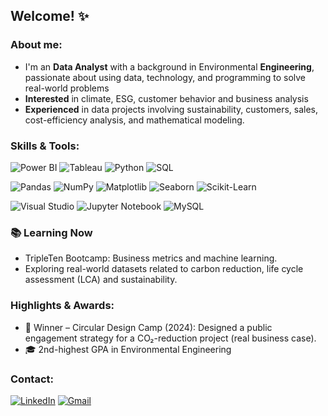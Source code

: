 ## Welcome! ✨

### About me:
- I'm an **Data Analyst** with a background in Environmental **Engineering**, passionate about using data, technology, and programming to solve real-world problems
- **Interested** in climate, ESG, customer behavior and business analysis
- **Experienced** in data projects involving sustainability, customers, sales, cost-efficiency analysis, and mathematical modeling.

### Skills & Tools:
![Power BI](https://img.shields.io/badge/Power%20BI-F2C811?style=for-the-badge&logo=power-bi&logoColor=black) ![Tableau](https://img.shields.io/badge/Tableau-E97627?style=for-the-badge&logo=tableau&logoColor=white) ![Python](https://img.shields.io/badge/Python-3776AB?style=for-the-badge&logo=python&logoColor=white) ![SQL](https://img.shields.io/badge/SQL-4479A1?style=for-the-badge&logo=postgresql&logoColor=white) 

![Pandas](https://img.shields.io/badge/Pandas-150458?style=for-the-badge&logo=pandas&logoColor=white) ![NumPy](https://img.shields.io/badge/NumPy-013243?style=for-the-badge&logo=numpy&logoColor=white) ![Matplotlib](https://img.shields.io/badge/Matplotlib-11557C?style=for-the-badge&logo=matplotlib&logoColor=white) ![Seaborn](https://img.shields.io/badge/Seaborn-3776AB?style=for-the-badge&logo=python&logoColor=white)  ![Scikit-Learn](https://img.shields.io/badge/Scikit--Learn-F7931E?style=for-the-badge&logo=scikit-learn&logoColor=white)

![Visual Studio](https://img.shields.io/badge/Visual%20Studio-5C2D91?style=for-the-badge&logo=visual-studio&logoColor=white) ![Jupyter Notebook](https://img.shields.io/badge/Jupyter-F37626?style=for-the-badge&logo=jupyter&logoColor=white)
![MySQL](https://img.shields.io/badge/MySQL-4479A1?style=for-the-badge&logo=mysql&logoColor=white)



### 📚 Learning Now
- TripleTen Bootcamp: Business metrics and machine learning.
- Exploring real-world datasets related to carbon reduction, life cycle assessment (LCA) and sustainability.

### **Highlights & Awards**: 
- 🥇 Winner – Circular Design Camp (2024): Designed a public engagement strategy for a CO₂-reduction project (real business case).
- 🎓 2nd-highest GPA in Environmental Engineering
 
### Contact:
[![LinkedIn](https://img.shields.io/badge/LinkedIn-0077B5?style=for-the-badge&logo=linkedin&logoColor=white)](https://www.linkedin.com/in/claradantas/) [![Gmail](https://img.shields.io/badge/Gmail-D14836?style=for-the-badge&logo=gmail&logoColor=white)](mailto:lealdclara@gmail.com)
